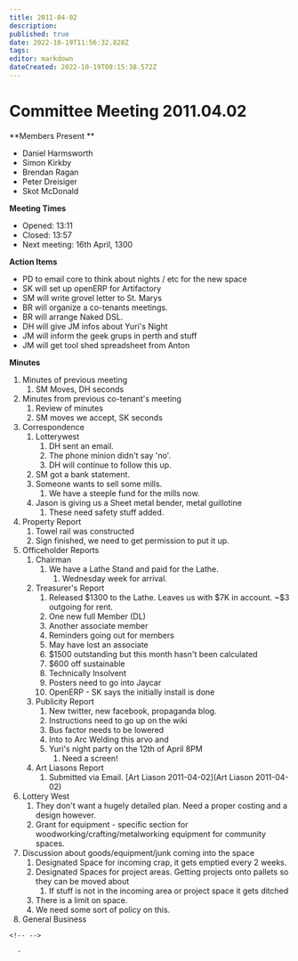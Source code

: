 ```yaml
---
title: 2011-04-02
description: 
published: true
date: 2022-10-19T11:56:32.828Z
tags: 
editor: markdown
dateCreated: 2022-10-19T08:15:38.572Z
---
```


# Committee Meeting 2011.04.02

\*\*Members Present \*\*

-   Daniel Harmsworth
-   Simon Kirkby
-   Brendan Ragan
-   Peter Dreisiger
-   Skot McDonald

**Meeting Times**

-   Opened: 13:11
-   Closed: 13:57
-   Next meeting: 16th April, 1300

**Action Items**

-   PD to email core to think about nights / etc for the new space
-   SK will set up openERP for Artifactory
-   SM will write grovel letter to St. Marys
-   BR will organize a co-tenants meetings.
-   BR will arrange Naked DSL.
-   DH will give JM infos about Yuri's Night
-   JM will inform the geek grups in perth and stuff
-   JM will get tool shed spreadsheet from Anton

**Minutes**

1.  Minutes of previous meeting
    1.  SM Moves, DH seconds
2.  Minutes from previous co-tenant's meeting
    1.  Review of minutes
    2.  SM moves we accept, SK seconds
3.  Correspondence
    1.  Lotterywest
        1.  DH sent an email.
        2.  The phone minion didn't say 'no'.
        3.  DH will continue to follow this up.
    2.  SM got a bank statement.
    3.  Someone wants to sell some mills.
        1.  We have a steeple fund for the mills now.
    4.  Jason is giving us a Sheet metal bender, metal guillotine
        1.  These need safety stuff added.
4.  Property Report
    1.  Towel rail was constructed
    2.  Sign finished, we need to get permission to put it up.
5.  Officeholder Reports
    1.  Chairman
        1.  We have a Lathe Stand and paid for the Lathe.
            1.  Wednesday week for arrival.
    2.  Treasurer's Report
        1.  Released \$1300 to the Lathe. Leaves us with \$7K in account. \~\$3 outgoing for rent.
        2.  One new full Member (DL)
        3.  Another associate member
        4.  Reminders going out for members
        5.  May have lost an associate
        6.  \$1500 outstanding but this month hasn't been calculated
        7.  \$600 off sustainable
        8.  Technically Insolvent
        9.  Posters need to go into Jaycar
        10. OpenERP - SK says the initially install is done
    3.  Publicity Report
        1.  New twitter, new facebook, propaganda blog.
        2.  Instructions need to go up on the wiki
        3.  Bus factor needs to be lowered
        4.  Into to Arc Welding this arvo and
        5.  Yuri's night party on the 12th of April 8PM
            1.  Need a screen!
    4.  Art Liasons Report
        1.  Submitted via Email. [Art Liason 2011-04-02](Art Liason 2011-04-02)
6.  Lottery West
    1.  They don't want a hugely detailed plan. Need a proper costing and a design however.
    2.  Grant for equipment - specific section for woodworking/crafting/metalworking equipment for community spaces.
7.  Discussion about goods/equipment/junk coming into the space
    1.  Designated Space for incoming crap, it gets emptied every 2 weeks.
    2.  Designated Spaces for project areas. Getting projects onto pallets so they can be moved about
        1.  If stuff is not in the incoming area or project space it gets ditched
    3.  There is a limit on space.
    4.  We need some sort of policy on this.
8.  General Business

```{=html}
<!-- -->
```
      - 
